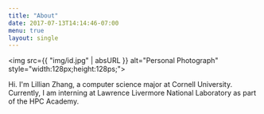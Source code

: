 ```yaml
---
title: "About"
date: 2017-07-13T14:14:46-07:00
menu: true
layout: single
---
```


<img src={{ "img/id.jpg" | absURL }} alt="Personal Photograph" style="width:128px;height:128ps;">

Hi. I'm Lillian Zhang, a computer science major at Cornell University. Currently, I am interning at Lawrence Livermore National Laboratory as part of the HPC Academy. 
